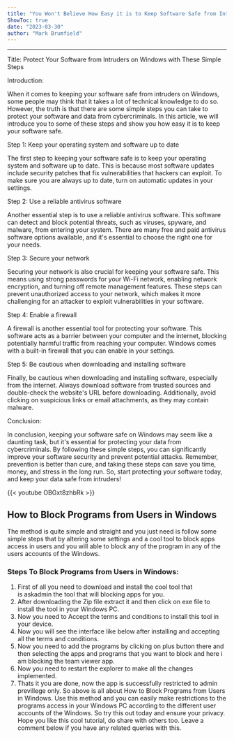 ```yaml
---
title: "You Won't Believe How Easy it is to Keep Software Safe from Intruders on Windows!"
ShowToc: true 
date: "2023-03-30"
author: "Mark Brumfield"
---
```

*****
Title: Protect Your Software from Intruders on Windows with These Simple Steps

Introduction:

When it comes to keeping your software safe from intruders on Windows, some people may think that it takes a lot of technical knowledge to do so. However, the truth is that there are some simple steps you can take to protect your software and data from cybercriminals. In this article, we will introduce you to some of these steps and show you how easy it is to keep your software safe.

Step 1: Keep your operating system and software up to date

The first step to keeping your software safe is to keep your operating system and software up to date. This is because most software updates include security patches that fix vulnerabilities that hackers can exploit. To make sure you are always up to date, turn on automatic updates in your settings.

Step 2: Use a reliable antivirus software

Another essential step is to use a reliable antivirus software. This software can detect and block potential threats, such as viruses, spyware, and malware, from entering your system. There are many free and paid antivirus software options available, and it's essential to choose the right one for your needs.

Step 3: Secure your network

Securing your network is also crucial for keeping your software safe. This means using strong passwords for your Wi-Fi network, enabling network encryption, and turning off remote management features. These steps can prevent unauthorized access to your network, which makes it more challenging for an attacker to exploit vulnerabilities in your software.

Step 4: Enable a firewall

A firewall is another essential tool for protecting your software. This software acts as a barrier between your computer and the internet, blocking potentially harmful traffic from reaching your computer. Windows comes with a built-in firewall that you can enable in your settings.

Step 5: Be cautious when downloading and installing software

Finally, be cautious when downloading and installing software, especially from the internet. Always download software from trusted sources and double-check the website's URL before downloading. Additionally, avoid clicking on suspicious links or email attachments, as they may contain malware.

Conclusion:

In conclusion, keeping your software safe on Windows may seem like a daunting task, but it's essential for protecting your data from cybercriminals. By following these simple steps, you can significantly improve your software security and prevent potential attacks. Remember, prevention is better than cure, and taking these steps can save you time, money, and stress in the long run. So, start protecting your software today, and keep your data safe from intruders!

{{< youtube OBGxt8zhbRk >}} 



## How to Block Programs from Users in Windows


The method is quite simple and straight and you just need is follow some simple steps that by altering some settings and a cool tool to block apps access in users and you will able to block any of the program in any of the users accounts of the Windows.

 
### Steps To Block Programs from Users in Windows:


1. First of all you need to download and install the cool tool that is askadmin the tool that will blocking apps for you.
2. After downloading the Zip file extract it and then click on exe file to install the tool in your Windows PC.
3. Now you need to Accept the terms and conditions to install this tool in your device.
4. Now you will see the interface like below after installing and accepting all the terms and conditions.
5. Now you need to add the programs by clicking on plus button there and then selecting the apps and programs that you want to block and here i am blocking the team viewer app.
6. Now you need to restart the explorer to make all the changes implemented.
7. Thats it you are done, now the app is successfully restricted to admin previllege only.
So above is all about How to Block Programs from Users in Windows. Use this method and you can easily make restrictions to the programs access in your Windows PC according to the different user accounts of the Windows. So try this out today and ensure your privacy. Hope you like this cool tutorial, do share with others too. Leave a comment below if you have any related queries with this.





